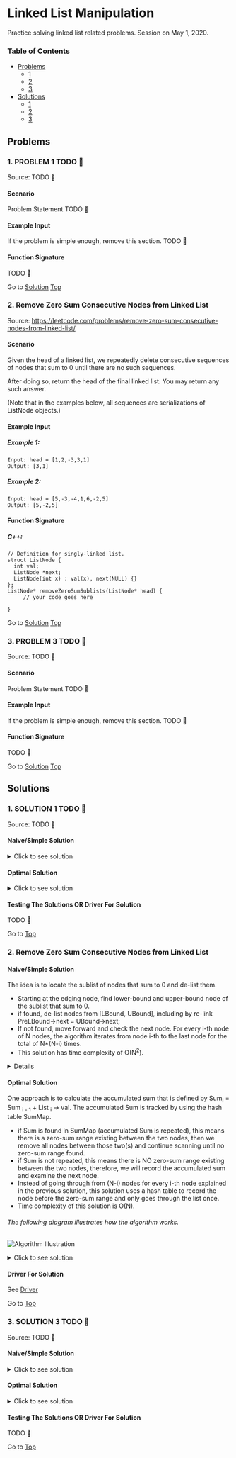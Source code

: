 <!-- Don't remove -->
<a name="top"/>

# Linked List Manipulation

Practice solving linked list related problems. Session on May 1, 2020.

### Table of Contents

* [Problems](#problems)
  * [1](#p1)
  * [2](#p2)
  * [3](#p3)
* [Solutions](#solutions)
  * [1](#s1)
  * [2](#s2)
  * [3](#s3)

<!-- Don't remove -->
<a name="problems"/>

## Problems

<a name="p1"/>

### 1. PROBLEM 1 TODO :bug:

Source: TODO :bug:

#### Scenario

Problem Statement TODO :bug:

#### Example Input

If the problem is simple enough, remove this section. TODO :bug:

#### Function Signature

TODO :bug:

<!-- Don't remove -->
Go to [Solution](#s1)   [Top](#top)

<!-- Don't remove -->
<a name="p2"/>

### 2. Remove Zero Sum Consecutive Nodes from Linked List

Source: https://leetcode.com/problems/remove-zero-sum-consecutive-nodes-from-linked-list/

#### Scenario

Given the head of a linked list, we repeatedly delete consecutive sequences of nodes that sum to 0 until there are no such sequences.

After doing so, return the head of the final linked list.  You may return any such answer.

(Note that in the examples below, all sequences are serializations of ListNode objects.)

#### Example Input
##### Example 1: <br>
```
Input: head = [1,2,-3,3,1]
Output: [3,1]
```
##### Example 2:<br>
```
Input: head = [5,-3,-4,1,6,-2,5]
Output: [5,-2,5]
```
#### Function Signature
##### C++:
```
// Definition for singly-linked list.
struct ListNode {
  int val;
  ListNode *next;
  ListNode(int x) : val(x), next(NULL) {}
};
ListNode* removeZeroSumSublists(ListNode* head) {
     // your code goes here

}
```
<!-- Don't remove -->
Go to [Solution](#s2)   [Top](#top)

<!-- Don't remove -->
<a name="p3"/>

### 3. PROBLEM 3 TODO :bug:

Source: TODO :bug:

#### Scenario

Problem Statement TODO :bug:

#### Example Input

If the problem is simple enough, remove this section. TODO :bug:

#### Function Signature

TODO :bug:

<!-- Don't remove -->
Go to [Solution](#s3)   [Top](#top)

<!-- Don't remove -->
<a name="solutions"/>

## Solutions

<!-- Don't remove -->
<a name="s1"/>

### 1. SOLUTION 1 TODO :bug:

Source: TODO :bug:

#### Naive/Simple Solution
<details>
<summary>Click to see solution</summary>

TODO put your solution here :bug:

</details>


#### Optimal Solution

<details>
<summary>Click to see solution</summary>

TODO put your solution here :bug:

</details>

#### Testing The Solutions OR Driver For Solution

TODO :bug:

<!-- Don't remove -->
Go to [Top](#top)

<!-- Don't remove -->
<a name="s2"/>

### 2. Remove Zero Sum Consecutive Nodes from Linked List

#### Naive/Simple Solution
The idea is to locate the sublist of nodes that sum to 0 and de-list them.<br>
- Starting at the edging node, find lower-bound and upper-bound node of the sublist that sum to 0.
- if found, de-list nodes from [LBound, UBound], including by re-link PreLBound->next = UBound->next;
- If not found, move forward and check the next node.
For every i-th node of N nodes, the algorithm iterates from node i-th to the last node for the total of N*(N-i) times.
- This solution has time complexity of O(N<sup>2</sup>).

<details>
<summary>Click to see solution</summary>

```C++
ListNode* removeZeroSumSublists(ListNode* head) {
    ListNode *Edge, *PreLBound, *UBound;
    // create edging node
    Edge= new ListNode(0);
    Edge->next = head;
    PreLBound = Edge;
    UBound = head;
    int Sum=0;
    while(UBound)
    {
        Sum = Sum + UBound->val;

        // if found zero sum range [LBound,UBound]
        // where LBound == PreLBound->Next;
        // then re-link from Prev to UBound->Next
        if(Sum == 0) {
            PreLBound->next = UBound->next;
        }
        UBound = UBound->next;
        // no zero-sum found in the range [Prev, End]
        // continue checking from [Prev->next, End]
        if(UBound == NULL)
        {
            PreLBound = PreLBound->next;
            // end of list
            if(PreLBound == NULL) break;
            UBound = PreLBound->next;
            Sum=0;
        }
    }
    // returning the result without the edging node
    return Edge->next;
}
```

</details>

#### Optimal Solution
One approach is to calculate the accumulated sum that is defined by Sum<sub>i</sub> = Sum <sub>i - 1</sub> + List <sub>i</sub> -> val. The accumulated Sum is tracked by using the hash table SumMap.
- if Sum is found in SumMap (accumulated Sum is repeated), this means there is a zero-sum range existing between the two nodes, then we remove all nodes between those two(s) and continue scanning until no zero-sum range found.
- if Sum is not repeated, this means there is NO zero-sum range existing between the two nodes, therefore, we will record the accumulated sum and examine the next node. <br>
- Instead of going through from (N-i) nodes for every i-th node explained in the previous solution, this solution uses a hash table to record the node before the zero-sum range and only goes through the list once.
- Time complexity of this solution is O(N). <br>

###### The following diagram illustrates how the algorithm works.

![Algorithm Illustration](https://github.com/mduw/CTCI/blob/mitchell/linkedlist/2020-02-Spring/2_linked_lists/ZeroSumConsec/Algorithm_Illustration.png)

<details>
<summary>Click to see solution</summary>

```
ListNode* removeZeroSumSublists(ListNode* head) {
    // create edging node. Reason explained above.
    ListNode* Edge =new ListNode(0);
    Edge->next=head;
    // unordered map is faster with inserting/removing
    unordered_map<int,ListNode*> SumMap;
    SumMap[0] = Edge;
    int Sum = 0;

    while(head != nullptr){
        Sum += head->val;
        // if found zero-sum range: [LBound,head]
        // then delete from SumMap Sums recorded between [LBound,head]
        // then re-link from Prev to UBound->Next
        if(SumMap.find(Sum) != SumMap.end()) {
            ListNode* LBound = SumMap[Sum];
            ListNode* PreLBound = LBound;

            //delete Sums recorded in range [LBound, head]
            int subSum = Sum;
            while(LBound != head){
                LBound = LBound->next;
                subSum += LBound->val;
                if(LBound != head) SumMap.erase(subSum);
            }
            // remove nodes from Lbound to head
            PreLBound->next = head->next;
        } else {
            // if zero-sum range NOT exist
            // record Sum for further tracking
            SumMap[Sum] = head;
        }
        // examine next node
        head = head->next;
    }
    // returning the result without the edging node
    return Edge->next;
}
```

</details>

#### Driver For Solution

See [Driver](./ZeroSumConsec/ZeroSumConsec.cpp)

<!-- Don't remove -->
Go to [Top](#top)

<!-- Don't remove -->
<a name="s3"/>

### 3. SOLUTION 3 TODO :bug:

Source: TODO :bug:

#### Naive/Simple Solution

<details>
<summary>Click to see solution</summary>

TODO put your solution here :bug:

</details>

#### Optimal Solution

<details>
<summary>Click to see solution</summary>

TODO put your solution here :bug:

</details>

#### Testing The Solutions OR Driver For Solution

TODO :bug:

<!-- Don't remove -->
Go to [Top](#top)
